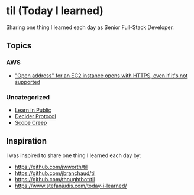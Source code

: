 # til (Today I learned)

Sharing one thing I learned each day as Senior Full-Stack Developer.

## Topics

### AWS

- ["Open address" for an EC2 instance opens with HTTPS, even if it's not supported](./aws/ec2-instance-open-address-http.md)

### Uncategorized

- [Learn in Public](./learn-in-public.md)
- [Decider Protocol](./decider-protocol.md)
- [Scope Creep](./scope-creep.md)

## Inspiration

I was inspired to share one thing I learned each day by:

- https://github.com/jwworth/til
- https://github.com/jbranchaud/til
- https://github.com/thoughtbot/til
- https://www.stefanjudis.com/today-i-learned/
